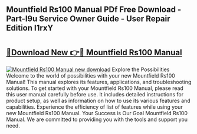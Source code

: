 ## Mountfield Rs100 Manual PDf Free Download - Part-I9u Service Owner Guide - User Repair Edition I1rxY

# <h2><a href="http://cf16125.oget.top/?id=Mountfield+Rs100+Manual">🔗Download New 👉🔴 Mountfield Rs100 Manual</a></h2>

[![Mountfield Rs100 Manual new download](https://i.imgur.com/5g1atiW.png)](http://cf16125.oget.top/?id=Mountfield+Rs100+Manual)
Explore the Possibilities Welcome to the world of possibilities with your new Mountfield Rs100 Manual! This manual explores its features, applications, and troubleshooting solutions. To get started with your Mountfield Rs100 Manual, please read this user manual carefully before use. It includes detailed instructions for product setup, as well as information on how to use its various features and capabilities. Experience the efficiency of list of features while using your new Mountfield Rs100 Manual. Your Success is Our Goal Mountfield Rs100 Manual. We are committed to providing you with the tools and support you need.
